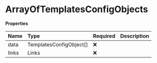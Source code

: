 # ArrayOfTemplatesConfigObjects

**Properties**

| Name  | Type                    | Required | Description |
| :---- | :---------------------- | :------- | :---------- |
| data  | TemplatesConfigObject[] | ❌       |             |
| links | Links                   | ❌       |             |

<!-- This file was generated by liblab | https://liblab.com/ -->
